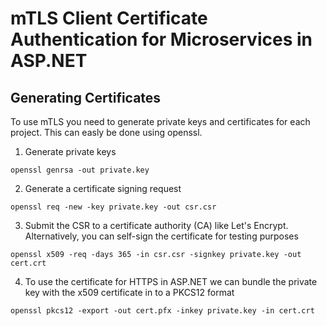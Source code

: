 # mTLS Client Certificate Authentication for Microservices in ASP.NET

## Generating Certificates
To use mTLS you need to generate private keys and certificates for each project. This can easly be done using openssl.

1. Generate private keys
```
openssl genrsa -out private.key
```
2. Generate a certificate signing request
```
openssl req -new -key private.key -out csr.csr
```
3. Submit the CSR to a certificate authority (CA) like Let's Encrypt. Alternatively, you can self-sign the certificate for testing purposes 
```
openssl x509 -req -days 365 -in csr.csr -signkey private.key -out cert.crt
```
4. To use the certificate for HTTPS in ASP.NET we can bundle the private key with the x509 certificate in to a PKCS12 format
```
openssl pkcs12 -export -out cert.pfx -inkey private.key -in cert.crt
```